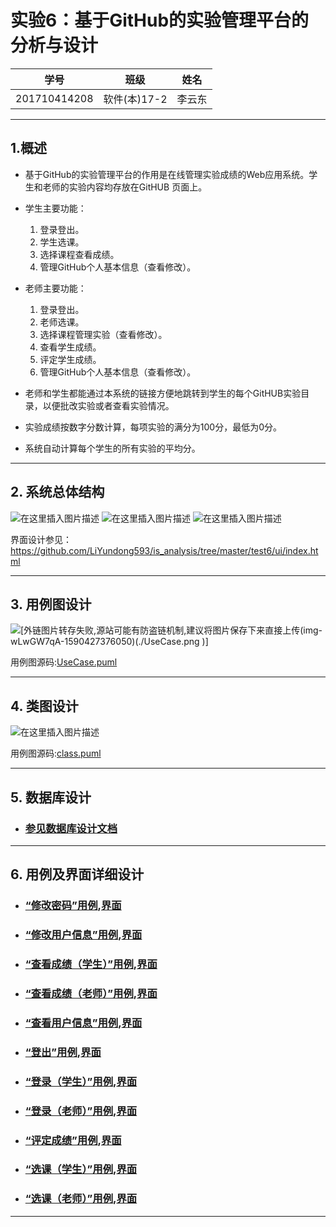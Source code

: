 # 实验6：基于GitHub的实验管理平台的分析与设计
|学号|班级|姓名|
|:-------:|:-------------: | :----------:|
|201710414208|软件(本)17-2|李云东|

***
## 1.概述
- 基于GitHub的实验管理平台的作用是在线管理实验成绩的Web应用系统。学生和老师的实验内容均存放在GitHUB 页面上。
- 学生主要功能：
    1. 登录登出。
    2. 学生选课。
    3. 选择课程查看成绩。
    4. 管理GitHub个人基本信息（查看修改）。


- 老师主要功能：
    1. 登录登出。
    2. 老师选课。
    3. 选择课程管理实验（查看修改）。
    4. 查看学生成绩。
    5. 评定学生成绩。
    6. 管理GitHub个人基本信息（查看修改）。
- 老师和学生都能通过本系统的链接方便地跳转到学生的每个GitHUB实验目录，以便批改实验或者查看实验情况。
- 实验成绩按数字分数计算，每项实验的满分为100分，最低为0分。
- 系统自动计算每个学生的所有实验的平均分。


***

## 2. 系统总体结构
![在这里插入图片描述](https://img-blog.csdnimg.cn/20200526095117289.png?x-oss-process=image/watermark,type_ZmFuZ3poZW5naGVpdGk,shadow_10,text_aHR0cHM6Ly9ibG9nLmNzZG4ubmV0L2x5ZGRhc2h1YWlnZQ==,size_16,color_FFFFFF,t_70)
![在这里插入图片描述](https://img-blog.csdnimg.cn/20200526095133290.png?x-oss-process=image/watermark,type_ZmFuZ3poZW5naGVpdGk,shadow_10,text_aHR0cHM6Ly9ibG9nLmNzZG4ubmV0L2x5ZGRhc2h1YWlnZQ==,size_16,color_FFFFFF,t_70)
![在这里插入图片描述](https://img-blog.csdnimg.cn/20200526095139238.png?x-oss-process=image/watermark,type_ZmFuZ3poZW5naGVpdGk,shadow_10,text_aHR0cHM6Ly9ibG9nLmNzZG4ubmV0L2x5ZGRhc2h1YWlnZQ==,size_16,color_FFFFFF,t_70)

界面设计参见：  https://github.com/LiYundong593/is_analysis/tree/master/test6/ui/index.html
***


## 3. 用例图设计
![\[外链图片转存失败,源站可能有防盗链机制,建议将图片保存下来直接上传(img-wLwGW7qA-1590427376050)(./UseCase.png )\]](https://img-blog.csdnimg.cn/20200526095147349.png?x-oss-process=image/watermark,type_ZmFuZ3poZW5naGVpdGk,shadow_10,text_aHR0cHM6Ly9ibG9nLmNzZG4ubmV0L2x5ZGRhc2h1YWlnZQ==,size_16,color_FFFFFF,t_70)

用例图源码:[UseCase.puml](src/UseCase.puml)

***

## 4. 类图设计
![在这里插入图片描述](https://img-blog.csdnimg.cn/20200526095222345.png?x-oss-process=image/watermark,type_ZmFuZ3poZW5naGVpdGk,shadow_10,text_aHR0cHM6Ly9ibG9nLmNzZG4ubmV0L2x5ZGRhc2h1YWlnZQ==,size_16,color_FFFFFF,t_70)

用例图源码:[class.puml](src/class.puml)

***

## 5. 数据库设计

- ### [参见数据库设计文档](./数据库设计.md)

***


## 6. 用例及界面详细设计

- ### [“修改密码”用例](https://github.com/LiYundong593/is_analysis/tree/master/test6/用例/修改用户信息（密码）.md),[界面](https://github.com/LiYundong593/is_analysis/tree/master/test6/ui/修改密码.html)
- ### [“修改用户信息”用例](https://github.com/LiYundong593/is_analysis/tree/master/test6/用例/修改用户信息（密码）.md),[界面](https://github.com/LiYundong593/is_analysis/tree/master/test6/ui/修改用户信息.html)
- ### [“查看成绩（学生）”用例](https://github.com/LiYundong593/is_analysis/tree/master/test6/用例/查看成绩（学生）.md),[界面](https://github.com/LiYundong593/is_analysis/tree/master/test6/ui/查看成绩（学生）.html)
- ### [“查看成绩（老师）”用例](https://github.com/LiYundong593/is_analysis/tree/master/test6/用例/查看成绩（老师）.md),[界面](https://github.com/LiYundong593/is_analysis/tree/master/test6/ui/查看成绩（老师）.html)
- ### [“查看用户信息”用例](https://github.com/LiYundong593/is_analysis/tree/master/test6/用例/查看用户信息.md),[界面](https://github.com/LiYundong593/is_analysis/tree/master/test6/ui/查看用户信息.html)
- ### [“登出”用例](),[界面](https://github.com/LiYundong593/is_analysis/tree/master/test6/ui/登出.html)
- ### [“登录（学生）”用例](https://github.com/LiYundong593/is_analysis/tree/master/test6/用例/登录（学生）.md),[界面](https://github.com/LiYundong593/is_analysis/tree/master/test6/ui/登录（学生）.html)
- ### [“登录（老师）”用例](https://github.com/LiYundong593/is_analysis/tree/master/test6/用例/登录（老师）.md),[界面](https://github.com/LiYundong593/is_analysis/tree/master/test6/ui/登录（老师）.html)
- ### [“评定成绩”用例](https://github.com/LiYundong593/is_analysis/tree/master/test6/用例/评定成绩.md),[界面](https://github.com/LiYundong593/is_analysis/tree/master/test6/ui/评定成绩.html)
- ### [“选课（学生）”用例](https://github.com/LiYundong593/is_analysis/tree/master/test6/用例/选课（学生）.md),[界面](https://github.com/LiYundong593/is_analysis/tree/master/test6/ui/选课（学生）.html)
- ### [“选课（老师）”用例](https://github.com/LiYundong593/is_analysis/tree/master/test6/用例/选课（老师）.md),[界面](https://github.com/LiYundong593/is_analysis/tree/master/test6/ui/选课（老师）.html)
   
***
